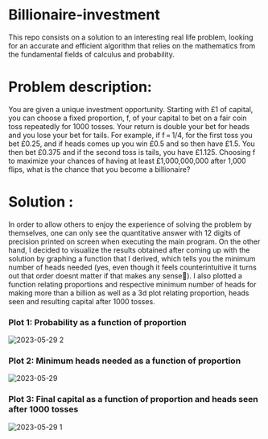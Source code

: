 # Billionaire-investment
This repo consists on a solution to an interesting real life problem, looking for an accurate and efficient algorithm that relies on the mathematics from the fundamental fields of calculus and probability.

# Problem description: 
You are given a unique investment opportunity.
Starting with £1 of capital, you can choose a fixed proportion, f, of your capital to bet on a fair coin toss repeatedly for 1000 tosses.
Your return is double your bet for heads and you lose your bet for tails.
For example, if f = 1/4, for the first toss you bet £0.25, and if heads comes up you win £0.5 and so then have £1.5. You then bet £0.375 and if the second toss is tails, you have £1.125.
Choosing f to maximize your chances of having at least £1,000,000,000 after 1,000 flips, what is the chance that you become a billionaire?

# Solution :
In order to allow others to enjoy the experience of solving the problem by themselves, one can only see the quantitative answer with 12 digits of precision printed on screen when executing the main program. On the other hand, I decided to visualize the results obtained after coming up with the solution by graphing a function that I derived, which tells you the minimum number of heads needed (yes, even though it feels counterintuitive it turns
out that order doesnt matter if that makes any sense🫢). I also plotted a function relating proportions and respective minimum number of heads for making more than a billion as well as a 3d plot relating proportion, heads seen and resulting capital after 1000 tosses.

### Plot 1: Probability as a function of proportion
![2023-05-29 2](https://github.com/Panithecracker/Billionaire-investment/assets/97905110/22337ccb-db2e-4d94-90c6-9e8e4681c679)

### Plot 2: Minimum heads needed as a function of proportion
![2023-05-29](https://github.com/Panithecracker/Billionaire-investment/assets/97905110/bac57965-2ec4-4c51-9de8-a0152a5e5644)

### Plot 3: Final capital as a function of proportion and heads seen after 1000 tosses
![2023-05-29 1](https://github.com/Panithecracker/Billionaire-investment/assets/97905110/350a62c8-92d8-4a65-b71f-65b75e133318)




